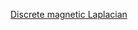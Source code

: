 [Discrete magnetic Laplacian](https://projecteuclid.org/journals/communications-in-mathematical-physics/volume-164/issue-2/Discrete-magnetic-Laplacian/cmp/1104270832.full)
